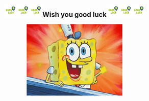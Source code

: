 <!--
### Hi there 👋

**scofield7419/scofield7419** is a ✨ _special_ ✨ repository because its `README.md` (this file) appears on your GitHub profile.

Here are some ideas to get you started:

- 🔭 I’m currently working on ...
- 🌱 I’m currently learning ...
- 👯 I’m looking to collaborate on ...
- 🤔 I’m looking for help with ...
- 💬 Ask me about ...
- 📫 How to reach me: ...
- 😄 Pronouns: ...
- ⚡ Fun fact: ...
<center></center>
-->



<h2 align="center"><img src="good-luck.gif" width="40px"><img src="good-luck.gif" width="40px"><img src="good-luck.gif" width="40px"><b>Wish you good luck</b><img src="good-luck.gif" width="40px"><img src="good-luck.gif" width="40px"><img src="good-luck.gif" width="40px"></h2>

<!--
![Kevin's github stats](https://github-readme-stats.vercel.app/api?username=lonelygo&show_icons=true&title_color=fff&icon_color=79ff97&text_color=9f9f9f&bg_color=151515)
-->

<!--
![scofield7419](https://media.giphy.com/media/iIqmM5tTjmpOB9mpbn/giphy.gif?center)
#pic_center
-->


<div style="align: center" align=center>
<img align="middle" alt="GIF" src="s1.gif" width="300px"/>
</div>
